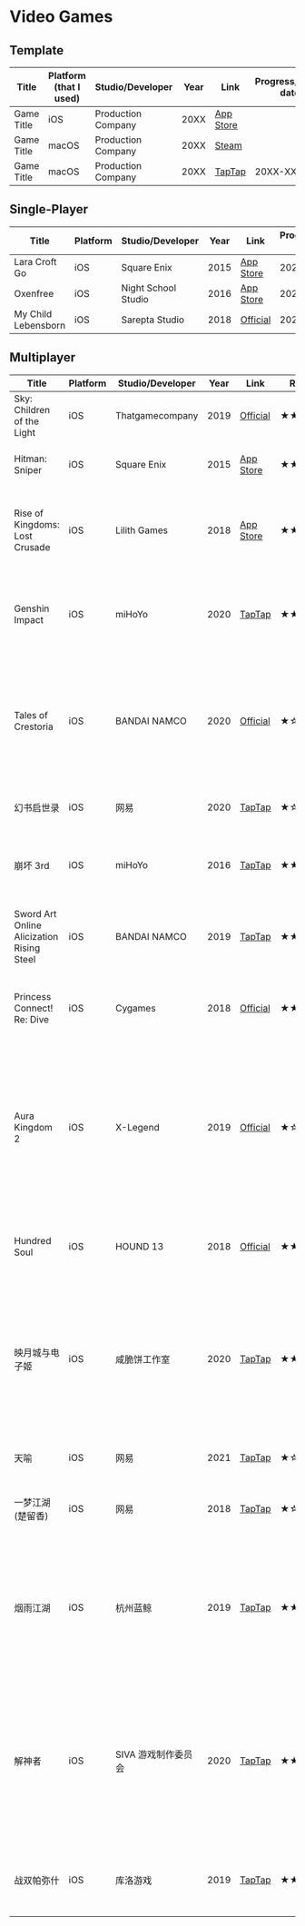 # Video Games

## Template

| Title | Platform (that I used) | Studio/Developer | Year | Link | Progress/Finish date | Rating | Review |
|------------|-------------|--------------|------|-------|-------|--------|--------|
| Game Title | iOS | Production Company | 20XX | [App Store](#) |  | ★★★☆☆ | |
| Game Title | macOS | Production Company | 20XX | [Steam](#) |  |  | |
| Game Title | macOS | Production Company | 20XX | [TapTap](#) | 20XX-XX-XX | ★★★★☆ | |

## Single-Player

| Title | Platform | Studio/Developer | Year | Link | Progress/Finish date | Rating | Review |
|------------|-------------|--------------|------|-------|-------|--------|--------|
| Lara Croft Go | iOS | Square Enix | 2015 | [App Store](https://apps.apple.com/us/app/lara-croft-go/id971304016/) | 2020-09-06 | ★★★★☆ | |
| Oxenfree | iOS | Night School Studio | 2016 | [App Store](https://apps.apple.com/us/app/oxenfree/id1179177872/) | 2020-09-22 | ★★★★★ | |
| My Child Lebensborn | iOS | Sarepta Studio | 2018 | [Official](https://www.mychildlebensborn.com/) | 2020-12-24 | ★★★★☆ | |

## Multiplayer

| Title | Platform | Studio/Developer | Year | Link | Rating | Review |
|------------|-------------|--------------|------|-------|-------|--------|
| Sky: Children of the Light | iOS | Thatgamecompany | 2019 | [Official](https://thatskygame.com/) | ★★★★★ | |
| Hitman: Sniper | iOS | Square Enix | 2015 | [App Store](https://apps.apple.com/us/app/hitman-sniper/id904278510/) | ★★☆☆☆ | Why is there only one map? Eh? |
| Rise of Kingdoms: Lost Crusade | iOS | Lilith Games | 2018 | [App Store](https://apps.apple.com/us/app/id1354260888/) | ★★★☆☆ | Surprisingly well-made for its kind, but I just cannot appreciate this genre. |
| Genshin Impact | iOS | miHoYo | 2020 | [TapTap](https://www.taptap.com/app/168332/) | ★★★★☆ | 开头由于太花时间删了一次，过一个月又下回来了。这就是真香吗。 |
| Tales of Crestoria | iOS | BANDAI NAMCO | 2020 | [Official](https://crestoria-en.tales-ch.jp/index.php) | ★☆☆☆☆ | Bad graphics, bad interface, bad everything. Must be a game purely for existing fans. |
| 幻书启世录 | iOS | 网易 | 2020 | [TapTap](https://www.taptap.com/app/166951/) | ★☆☆☆☆ | 二十年前的 UI，十年前的画面…… |
| 崩坏 3rd | iOS | miHoYo | 2016 | [TapTap](https://www.taptap.com/app/10056/) | ★★☆☆☆ | 玩法本身不错，但是太肝了，而且代币种类多到头痛。 |
| Sword Art Online Alicization Rising Steel | iOS | BANDAI NAMCO | 2019 | [TapTap](https://www.taptap.com/app/176124/) | ★★☆☆☆ | 画面上佳，关卡移动弱智，原创剧情就无感…… |
| Princess Connect! Re: Dive | iOS | Cygames | 2018 | [Official](https://www.crunchyroll.com/games/princessconnectredive/index.html) | ★★☆☆☆ | 这战斗系统有啥意思啊？有这空不如看几个视频。 |
| Aura Kingdom ‪2 | iOS | X-Legend | 2019 | [Official](https://www.x-legend.com/aurakingdom2/) | ★☆☆☆☆ | 自动寻路，行，寻完之后罔顾我 auto off 直接打起来了，不行。坐骑绵羊很可爱，但连绵羊都有闲置动作而人物没有就离谱。 |
| Hundred Soul | iOS | HOUND 13 | 2018 | [Official](https://eu.hundredsoul.com/) | ★★★☆☆ | Was fun at first, then became repetitive very quickly.  |
| 映月城与电子姬 | iOS | 咸脆饼工作室 | 2020 | [TapTap](https://www.taptap.com/app/192531/) | ★★☆☆☆ | 真的很容易腻，甚至主线第一章都没通就删了。我知道有彩蛋啊讽刺啊之类的，但是玩法不太适合我这种路人。 |
| 天喻 | iOS | 网易 | 2021 | [TapTap](https://www.taptap.com/app/91974/) | ★☆☆☆☆ | 捏脸三星，游戏本体零星。 |
| 一梦江湖 (楚留香) | iOS | 网易 | 2018 | [TapTap](https://www.taptap.com/app/50500/) | ★☆☆☆☆ | 剧情怕不是写给幼儿园小朋友看的…… |
| 烟雨江湖 | iOS | 杭州蓝鲸 | 2019 | [TapTap](https://www.taptap.com/app/169054/) | ★★☆☆☆ | 氛围很不错，但是妳不是真的在做 Flash 游戏啊喂，这画质，这手动保存，这战斗系统，算了有空玩点啥不好。 |
| 解神者 | iOS | SIVA 游戏制作委员会 | 2020 | [TapTap](https://www.taptap.com/app/162615/) | ★★★☆☆ | 游戏本身挺好玩的，有点肝，UI 逻辑还有待提升。剧情……这算物极必反吗，真就所有角色都无脑舔玩家，有点受不了。 |
| 战双帕弥什 | iOS | 库洛游戏 | 2019 | [TapTap](https://www.taptap.com/app/130651/) | ★★★☆☆ | 粤语配音惊艳，但是三消太随机了，不是很想继续玩。 |
